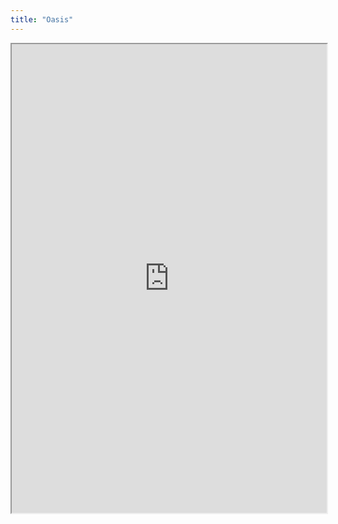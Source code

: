 ```yaml
---
title: "Oasis"
---
```



<iframe height="750" width="100%" src="https://ewelton.github.io/ktest/wiki.html#Oasis"></iframe>
